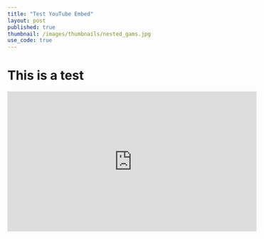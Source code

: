```yaml
---
title: "Test YouTube Embed"
layout: post
published: true
thumbnail: /images/thumbnails/nested_gams.jpg
use_code: true
---
```


# This is a test

<iframe width="560" height="315" src="https://www.youtube.com/embed/AvwrctzC-KQ" frameborder="0" allow="accelerometer; autoplay; encrypted-media; gyroscope; picture-in-picture" allowfullscreen></iframe>
